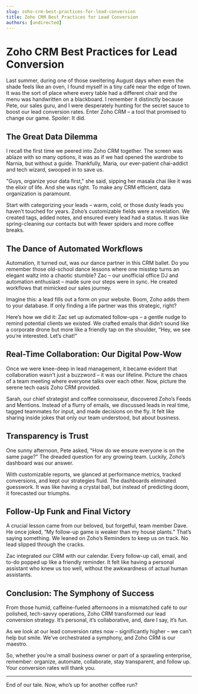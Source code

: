 ```yaml
---
slug: zoho-crm-best-practices-for-lead-conversion
title: Zoho CRM Best Practices for Lead Conversion
authors: [undirected]
---
```


# Zoho CRM Best Practices for Lead Conversion

Last summer, during one of those sweltering August days when even the shade feels like an oven, I found myself in a tiny café near the edge of town. It was the sort of place where every table had a different chair and the menu was handwritten on a blackboard. I remember it distinctly because Pete, our sales guru, and I were desperately hunting for the secret sauce to boost our lead conversion rates. Enter Zoho CRM – a tool that promised to change our game. Spoiler: It did. 

## The Great Data Dilemma

I recall the first time we peered into Zoho CRM together. The screen was ablaze with so many options, it was as if we had opened the wardrobe to Narnia, but without a guide. Thankfully, Maria, our ever-patient chai-addict and tech wizard, swooped in to save us. 

"Guys, organize your data first," she said, sipping her masala chai like it was the elixir of life. And she was right. To make any CRM efficient, data organization is paramount. 

Start with categorizing your leads – warm, cold, or those dusty leads you haven’t touched for years. Zoho’s customizable fields were a revelation. We created tags, added notes, and ensured every lead had a status. It was like spring-cleaning our contacts but with fewer spiders and more coffee breaks.

## The Dance of Automated Workflows

Automation, it turned out, was our dance partner in this CRM ballet. Do you remember those old-school dance lessons where one misstep turns an elegant waltz into a chaotic stumble? Zac – our unofficial office DJ and automation enthusiast – made sure our steps were in sync. He created workflows that mimicked our sales journey.

Imagine this: a lead fills out a form on your website. Boom, Zoho adds them to your database. If only finding a life partner was this strategic, right? 

Here’s how we did it: Zac set up automated follow-ups – a gentle nudge to remind potential clients we existed. We crafted emails that didn’t sound like a corporate drone but more like a friendly tap on the shoulder, “Hey, we see you’re interested. Let’s chat!”

## Real-Time Collaboration: Our Digital Pow-Wow

Once we were knee-deep in lead management, it became evident that collaboration wasn't just a buzzword – it was our lifeline. Picture the chaos of a team meeting where everyone talks over each other. Now, picture the serene tech oasis Zoho CRM provided. 

Sarah, our chief strategist and coffee connoisseur, discovered Zoho’s Feeds and Mentions. Instead of a flurry of emails, we discussed leads in real time, tagged teammates for input, and made decisions on the fly. It felt like sharing inside jokes that only our team understood, but about business.

## Transparency is Trust

One sunny afternoon, Pete asked, "How do we ensure everyone is on the same page?" The dreaded question for any growing team. Luckily, Zoho’s dashboard was our answer. 

With customizable reports, we glanced at performance metrics, tracked conversions, and kept our strategies fluid. The dashboards eliminated guesswork. It was like having a crystal ball, but instead of predicting doom, it forecasted our triumphs.

## Follow-Up Funk and Final Victory

A crucial lesson came from our beloved, but forgetful, team member Dave. He once joked, “My follow-up game is weaker than my house plants.” That’s saying something. We leaned on Zoho’s Reminders to keep us on track. No lead slipped through the cracks.

Zac integrated our CRM with our calendar. Every follow-up call, email, and to-do popped up like a friendly reminder. It felt like having a personal assistant who knew us too well, without the awkwardness of actual human assistants.

## Conclusion: The Symphony of Success

From those humid, caffeine-fueled afternoons in a mismatched café to our polished, tech-savvy operations, Zoho CRM transformed our lead conversion strategy. It’s personal, it’s collaborative, and, dare I say, it’s fun.

As we look at our lead conversion rates now – significantly higher – we can’t help but smile. We’ve orchestrated a symphony, and Zoho CRM is our maestro.

So, whether you’re a small business owner or part of a sprawling enterprise, remember: organize, automate, collaborate, stay transparent, and follow up. Your conversion rates will thank you.

---

End of our tale. Now, who’s up for another coffee run?